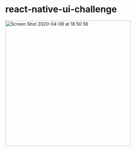 # react-native-ui-challenge

<img width="397" alt="Screen Shot 2020-04-09 at 18 50 56" src="https://user-images.githubusercontent.com/33218120/78914447-0f146f00-7a93-11ea-9b23-ee80c5a315e6.png">
